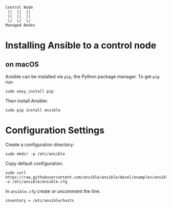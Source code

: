     Control Node
     ||  ||  ||
     ||  ||  ||
     \/  \/  \/
    Managed Nodes

# Installing Ansible to a control node

## on macOS

Ansible can be installed via `pip`, the Python package manager. To get `pip` run:

    sudo easy_install pip

Then install Ansible:

    sudo pip install ansible

# Configuration Settings

Create a configuration directory:

    sudo mkdir -p /etc/ansible

Copy default configuration:

    sudo curl https://raw.githubusercontent.com/ansible/ansible/devel/examples/ansible.cfg -o /etc/ansible/ansible.cfg

In `ansible.cfg` create or uncomment the line:

    inventory = /etc/ansible/hosts